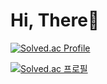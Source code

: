 Hi, There🙌
=========
[![Solved.ac Profile](http://mazassumnida.wtf/api/v2/generate_badge?boj=apicad0307)](https://solved.ac/apicad0307/)

[![Solved.ac
프로필](http://mazassumnida.wtf/api/mini/generate_badge?boj=apicad0307)](https://solved.ac/apicad0307)
